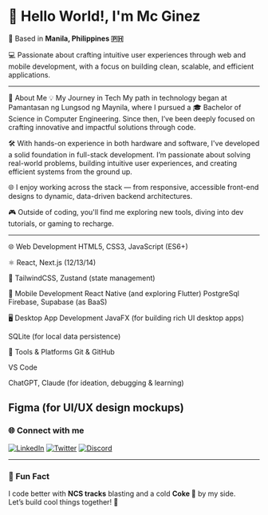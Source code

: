# 👋 Hello World!, I'm Mc Ginez

📍 Based in **Manila, Philippines 🇵🇭**  

💻 Passionate about crafting intuitive user experiences through web and mobile development, with a focus on building clean, scalable, and efficient applications.

---

🚀 About Me
💡 My Journey in Tech
My path in technology began at Pamantasan ng Lungsod ng Maynila, where I pursued a 🎓 Bachelor of Science in Computer Engineering. Since then, I’ve been deeply focused on crafting innovative and impactful solutions through code.

🛠️ With hands-on experience in both hardware and software, I've developed a solid foundation in full-stack development. I’m passionate about solving real-world problems, building intuitive user experiences, and creating efficient systems from the ground up.

🌐 I enjoy working across the stack — from responsive, accessible front-end designs to dynamic, data-driven backend architectures.

🎮 Outside of coding, you'll find me exploring new tools, diving into dev tutorials, or gaming to recharge.

---

🌐 Web Development
HTML5, CSS3, JavaScript (ES6+)

⚛️ React, Next.js (12/13/14)

🎨 TailwindCSS, Zustand (state management)

📱 Mobile Development
React Native (and exploring Flutter)
PostgreSql
Firebase, Supabase (as BaaS)

🖥️ Desktop App Development
JavaFX (for building rich UI desktop apps)

SQLite (for local data persistence)

🧰 Tools & Platforms
Git & GitHub

VS Code

ChatGPT, Claude (for ideation, debugging & learning)

Figma (for UI/UX design mockups)
---

### 🌐 Connect with me

[![LinkedIn](https://img.shields.io/badge/-LinkedIn-0A66C2?style=for-the-badge&logo=linkedin&logoColor=white)](https://www.linkedin.com/in/mcginez)
[![Twitter](https://img.shields.io/badge/-Twitter-1DA1F2?style=for-the-badge&logo=twitter&logoColor=white)](https://x.com/mc_ggez)
[![Discord](https://img.shields.io/badge/-Discord-5865F2?style=for-the-badge&logo=discord&logoColor=white)](https://discordapp.com/users/elonnmusk.)


---

### 💬 Fun Fact  
I code better with **NCS tracks** blasting and a cold **Coke 🥤** by my side.  
Let’s build cool things together! 🙌




